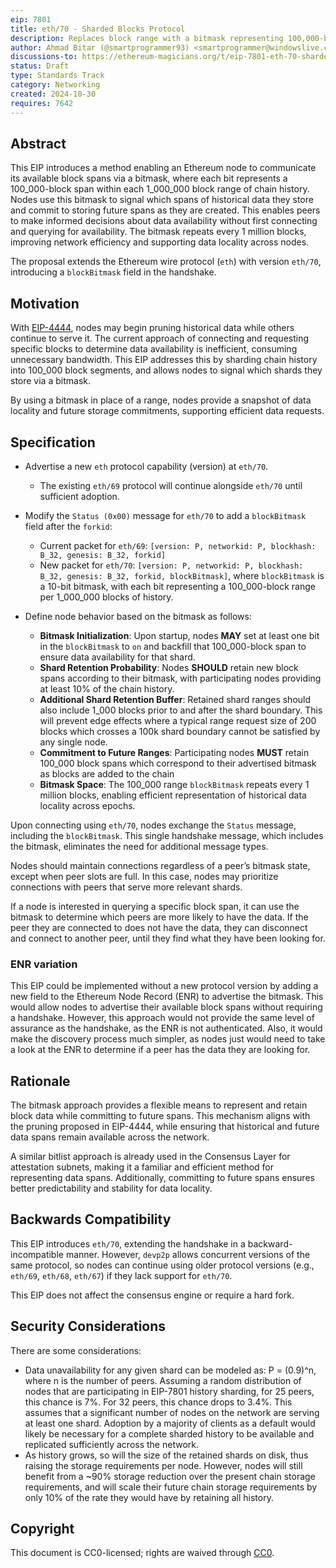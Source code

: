 ```yaml
---
eip: 7801
title: eth/70 - Sharded Blocks Protocol
description: Replaces block range with a bitmask representing 100,000-block spans in the handshake, committing to future block ranges
author: Ahmad Bitar (@smartprogrammer93) <smartprogrammer@windowslive.com>, Giulio Rebuffo (@Giulio2002)
discussions-to: https://ethereum-magicians.org/t/eip-7801-eth-70-sharded-blocks-protocol/21507
status: Draft
type: Standards Track
category: Networking
created: 2024-10-30
requires: 7642
---
```


## Abstract

This EIP introduces a method enabling an Ethereum node to communicate its available block spans via a bitmask, where each bit represents a 100_000-block span within each 1_000_000 block range of chain history. Nodes use this bitmask to signal which spans of historical data they store and commit to storing future spans as they are created.  This enables peers to make informed decisions about data availability without first connecting and querying for availability. The bitmask repeats every 1 million blocks, improving network efficiency and supporting data locality across nodes.

The proposal extends the Ethereum wire protocol (`eth`) with version `eth/70`, introducing a `blockBitmask` field in the handshake.

## Motivation

With [EIP-4444](./eip-4444.md), nodes may begin pruning historical data while others continue to serve it. The current approach of connecting and requesting specific blocks to determine data availability is inefficient, consuming unnecessary bandwidth. This EIP addresses this by sharding chain history into 100_000 block segments, and allows nodes to signal which shards they store via a bitmask.

By using a bitmask in place of a range, nodes provide a snapshot of data locality and future storage commitments, supporting efficient data requests.

## Specification

- Advertise a new `eth` protocol capability (version) at `eth/70`.
  - The existing `eth/69` protocol will continue alongside `eth/70` until sufficient adoption.
- Modify the `Status (0x00)` message for `eth/70` to add a `blockBitmask` field after the `forkid`:
  - Current packet for `eth/69`: `[version: P, networkid: P, blockhash: B_32, genesis: B_32, forkid]`
  - New packet for `eth/70`: `[version: P, networkid: P, blockhash: B_32, genesis: B_32, forkid, blockBitmask]`,
  where `blockBitmask` is a 10-bit bitmask, with each bit representing a 100_000-block range per 1_000_000 blocks of history.  

- Define node behavior based on the bitmask as follows:
  - **Bitmask Initialization**: Upon startup, nodes **MAY** set at least one bit in the `blockBitmask` to `on` and backfill that 100_000-block span to ensure data availability for that shard.
  - **Shard Retention Probability**: Nodes **SHOULD** retain new block spans according to their bitmask, with participating nodes providing at least 10% of the chain history.
  - **Additional Shard Retention Buffer**: Retained shard ranges should also include 1_000 blocks prior to and after the shard boundary.  This will prevent edge effects where a typical range request size of 200 blocks which crosses a 100k shard boundary cannot be satisfied by any single node.
  - **Commitment to Future Ranges**: Participating nodes **MUST** retain 100_000 block spans which correspond to their advertised bitmask as blocks are added to the chain
  - **Bitmask Space**: The 100_000 range `blockBitmask` repeats every 1 million blocks, enabling efficient representation of historical data locality across epochs.

Upon connecting using `eth/70`, nodes exchange the `Status` message, including the `blockBitmask`. This single handshake message, which includes the bitmask, eliminates the need for additional message types.

Nodes should maintain connections regardless of a peer’s bitmask state, except when peer slots are full. In this case, nodes may prioritize connections with peers that serve more relevant shards.

If a node is interested in querying a specific block span, it can use the bitmask to determine which peers are more likely to have the data. If the peer they are connected to does not have the data, they can disconnect and connect to another peer, until they find what they have been looking for.

### ENR variation

This EIP could be implemented without a new protocol version by adding a new field to the Ethereum Node Record (ENR) to advertise the bitmask. This would allow nodes to advertise their available block spans without requiring a handshake. However, this approach would not provide the same level of assurance as the handshake, as the ENR is not authenticated. Also, it would make the discovery process much simpler, as nodes just would need to take a look at the ENR to determine if a peer has the data they are looking for.

## Rationale

The bitmask approach provides a flexible means to represent and retain block data while committing to future spans. This mechanism aligns with the pruning proposed in EIP-4444, while ensuring that historical and future data spans remain available across the network.

A similar bitlist approach is already used in the Consensus Layer for attestation subnets, making it a familiar and efficient method for representing data spans. Additionally, committing to future spans ensures better predictability and stability for data locality.

## Backwards Compatibility

This EIP introduces `eth/70`, extending the handshake in a backward-incompatible manner. However, `devp2p` allows concurrent versions of the same protocol, so nodes can continue using older protocol versions (e.g., `eth/69`, `eth/68`, `eth/67`) if they lack support for `eth/70`.

This EIP does not affect the consensus engine or require a hard fork.

## Security Considerations

There are some considerations:

- Data unavailability for any given shard can be modeled as: P = (0.9)^n, where n is the number of peers.  Assuming a random distribution of nodes that are participating in EIP-7801 history sharding, for 25 peers, this chance is 7%.  For 32 peers, this chance drops to 3.4%. This assumes that a significant number of nodes on the network are serving at least one shard.  Adoption by a majority of clients as a default would likely be necessary for a complete sharded history to be available and replicated sufficiently across the network.
- As history grows, so will the size of the retained shards on disk, thus raising the storage requirements per node.  However, nodes will still benefit from a ~90% storage reduction over the present chain storage requirements, and will scale their future chain storage requirements by only 10% of the rate they would have by retaining all history.


## Copyright

This document is CC0-licensed; rights are waived through [CC0](../LICENSE.md).
